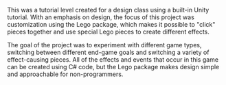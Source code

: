 This was a tutorial level created for a design class using a built-in Unity tutorial. With an emphasis on design, the focus of this project was customization using the Lego package, which makes it possible to "click" pieces together and use special Lego pieces to create different effects.

The goal of the project was to experiment with different game types, switching between different end-game goals and switching a variety of effect-causing pieces. All of the effects and events that occur in this game can be created using C# code, but the Lego package makes design simple and approachable for non-programmers.